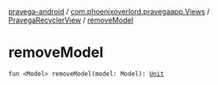 [pravega-android](../../index.md) / [com.phoenixoverlord.pravegaapp.Views](../index.md) / [PravegaRecyclerView](index.md) / [removeModel](./remove-model.md)

# removeModel

`fun <Model> removeModel(model: Model): `[`Unit`](https://kotlinlang.org/api/latest/jvm/stdlib/kotlin/-unit/index.html)